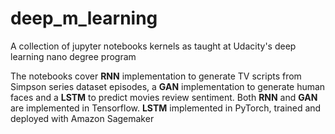 # deep_m_learning
A collection of jupyter notebooks kernels as taught at Udacity's deep learning nano degree program

The notebooks cover  **RNN** implementation to generate TV scripts from Simpson series dataset episodes, a **GAN** implementation to generate human faces and a **LSTM** to predict movies review sentiment. Both **RNN** and **GAN** are implemented in Tensorflow. **LSTM** implemented in PyTorch, trained and deployed with Amazon Sagemaker



